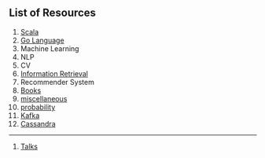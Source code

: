 ## List of Resources

1. [Scala](https://tigermlt.github.io/blog/scala)
2. [Go Language](https://tigermlt.github.io/blog/golang)
3. Machine Learning
4. NLP
5. CV
6. [Information Retrieval](https://tigermlt.github.io/blog/IR)
7. Recommender System
8. [Books](https://tigermlt.github.io/blog/books)
9. [miscellaneous](https://tigermlt.github.io/blog/miscellaneous)
10. [probability](https://tigermlt.github.io/blog/probability)
11. [Kafka](https://tigermlt.github.io/blog/kafka)
12. [Cassandra](https://tigermlt.github.io/blog/cassandra)
-------------------------

1. [Talks](https://tigermlt.github.io/blog/talk)

